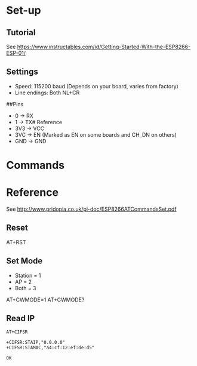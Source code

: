 # Set-up

## Tutorial

See https://www.instructables.com/id/Getting-Started-With-the-ESP8266-ESP-01/

## Settings

* Speed: 115200 baud (Depends on your board, varies from factory)
* Line endings: Both NL+CR

##Pins

* 0 -> RX
* 1 -> TX# Reference
* 3V3 -> VCC
* 3VC -> EN (Marked as EN on some boards and CH_DN on others)
* GND -> GND

# Commands

# Reference

See http://www.pridopia.co.uk/pi-doc/ESP8266ATCommandsSet.pdf

## Reset

AT+RST

## Set Mode

* Station = 1
* AP = 2
* Both = 3

AT+CWMODE=1
AT+CWMODE?

## Read IP

```
AT+CIFSR

+CIFSR:STAIP,"0.0.0.0"
+CIFSR:STAMAC,"a4:cf:12:ef:de:d5"

OK
```

